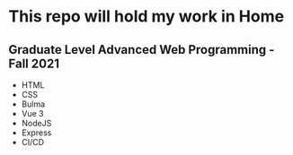 # This repo will hold my work in Home
## Graduate Level Advanced Web Programming - Fall 2021

- HTML
- CSS
- Bulma
- Vue 3
- NodeJS
- Express
- CI/CD
